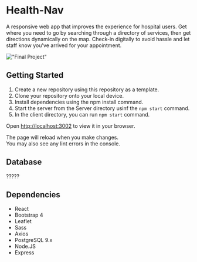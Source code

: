 # Health-Nav

A responsive web app that improves the experience for hospital users.
Get where you need to go by searching through a directory of services, then get directions dynamically on the map. Check-in digitally to avoid hassle and let staff know you've arrived for your appointment.

!["Final Project"](readme.gif)

## Getting Started
1. Create a new repository using this repository as a template.
2. Clone your repository onto your local device.
3. Install dependencies using the npm install command.
4. Start the server from the Server directory usinf the `npm start` command.
5. In the client directory, you can run `npm start` command.
 
Open [http://localhost:3002](http://localhost:3002) to view it in your browser.

The page will reload when you make changes.\
You may also see any lint errors in the console.


## Database

?????

## Dependencies

- React
- Bootstrap 4
- Leaflet
- Sass
- Axios
- PostgreSQL 9.x
- Node.JS
- Express